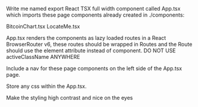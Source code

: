 Write me named export React TSX full width component called App.tsx which imports these page components already created in ./components: 

BitcoinChart.tsx
LocateMe.tsx

App.tsx renders the components as lazy loaded routes in a React BrowserRouter v6, these routes should be wrapped in Routes and the Route should use the element attribute instead of component. DO NOT USE activeClassName ANYWHERE

Include a nav for these page components on the left side of the App.tsx page.

Store any css within the App.tsx.

Make the styling high contrast and nice on the eyes
